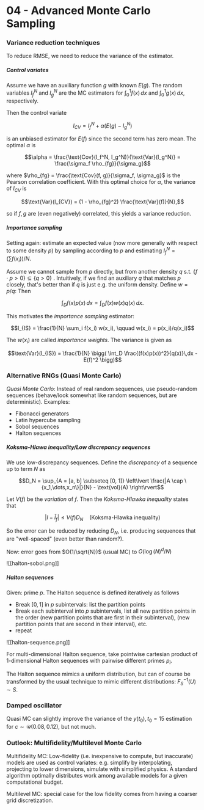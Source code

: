# 04 - Advanced Monte Carlo Sampling

### Variance reduction techniques
To reduce RMSE, we need to reduce the variance of the estimator.

##### Control variates
Assume we have an auxiliary function $g$ with known $E(g)$. The random variables $I_f^N$ and $I_g^N$ are the MC estimators for $\int_0^1 f(x) \,dx$ and $\int_0^1 g(x) \,dx$, respectively.

Then the control variate

$$I_{CV} = I_f^N + \alpha (E(g) - I_g^N)$$

is an unbiased estimator for $E(f)$ since the second term has zero mean. The optimal $\alpha$ is 

$$\alpha = \frac{\text{Cov}(I_f^N, I_g^N)}{\text{Var}(I_g^N)} = \frac{\sigma_f \rho_{fg}}{\sigma_g}$$

where $\rho_{fg} = \frac{\text{Cov}(f, g)}{\sigma_f, \sigma_g}$ is the Pearson correlation coefficient. With this optimal choice for $\alpha$, the variance of $I_{CV}$ is 

$$\text{Var}(I_{CV}) = (1 - \rho_{fg}^2) \frac{\text{Var}(f)}{N},$$

so if $f, g$ are (even negatively) correlated, this yields a variance reduction.

##### Importance sampling
Setting again: estimate an expected value (now more generally with respect to some density $p$) by sampling according to $p$ and estimating $I_f^N = (\sum f(x_i))/N$.

Assume we cannot sample from $p$ directly, but from another density $q$ s.t. $\{f\cdot p > 0\} \subseteq \{ q > 0\}$ . Intuitively, if we find an auxiliary $q$ that matches $p$ closely, that's better than if $q$ is just e.g. the uniform density. Define $w = p / q$: Then

$$\int_D f(x) p(x) \,dx = \int_D f(x) w(x) q(x) \,dx.$$

This motivates the *importance sampling* estimator:

$$I_{IS} = \frac{1}{N} \sum_i f(x_i) w(x_i), \qquad w(x_i) = p(x_i)/q(x_i)$$

The $w(x_i)$ are called *importance weights*. The variance  is given as

$$\text{Var}(I_{IS}) = \frac{1}{N} \bigg( \int_D \frac{(f(x)p(x))^2}{q(x)}\,dx - E(f)^2 \bigg)$$


### Alternative RNGs (Quasi Monte Carlo)
*Quasi Monte Carlo*: Instead of real random sequences, use pseudo-random sequences (behave/look somewhat like random sequences, but are deterministic). Examples:

- Fibonacci generators
- Latin hypercube sampling
- Sobol sequences
- Halton sequences

##### Koksma-Hlawa inequality/Low discrepancy sequences
We use low-discrepancy sequences. Define the *discrepancy* of a sequence up to term $N$ as

$$D_N = \sup_{A = [a, b] \subseteq [0, 1]} \left\lvert \frac{|A \cap \{x_1,\dots,x_n\}|}{N} - \text{vol}(A) \right\rvert$$

Let $V(f)$ be the *variation* of $f$. Then the *Koksma-Hlawka inequality* states that

$$|I - \hat{I}_f| \leq V(f) D_N \quad \text{(Koksma-Hlawka inequality)}$$

So the error can be reduced by reducing $D_N$, i.e. producing sequences that are "well-spaced" (even better than random?).

Now: error goes from $O(1/\sqrt{N})$ (usual MC) to $O(\log(N)^d / N)$

![[halton-sobol.png]]

##### Halton sequences
Given: prime $p$. The Halton sequence is defined iteratively as follows

- Break $[0, 1]$ in $p$ subintervals: list the partition points
- Break each subinterval into $p$ subintervals, list all new partition points in the order (new partition points that are first in their subinterval), (new partition points that are second in their interval), etc.
- repeat

![[halton-sequence.png]]

For multi-dimensional Halton sequence, take pointwise cartesian product of 1-dimensional Halton sequences with pairwise different primes $p_i$.

The Halton sequence mimics a uniform distribution, but can of course be transformed by the usual technique to mimic different distributions: $F_S^{-1}(U) \sim S$.


### Damped oscillator
Quasi MC can slightly improve the variance of the $y(t_0), t_0=15$ estimation for $c \sim \mathcal{U}(0.08, 0.12)$, but not much.

### Outlook: Multifidelity/Multilevel Monte Carlo

Multifidelity MC: Low-fidelity (i.e. inexpensive to compute, but inaccurate) models are used as control variates: e.g. simplify by interpolating, projecting to lower dimensions, simulate with simplified physics. A standard algorithm optimally distributes work among available models for a given computational budget.

Multilevel MC: special case for the low fidelity comes from having a coarser grid discretization.